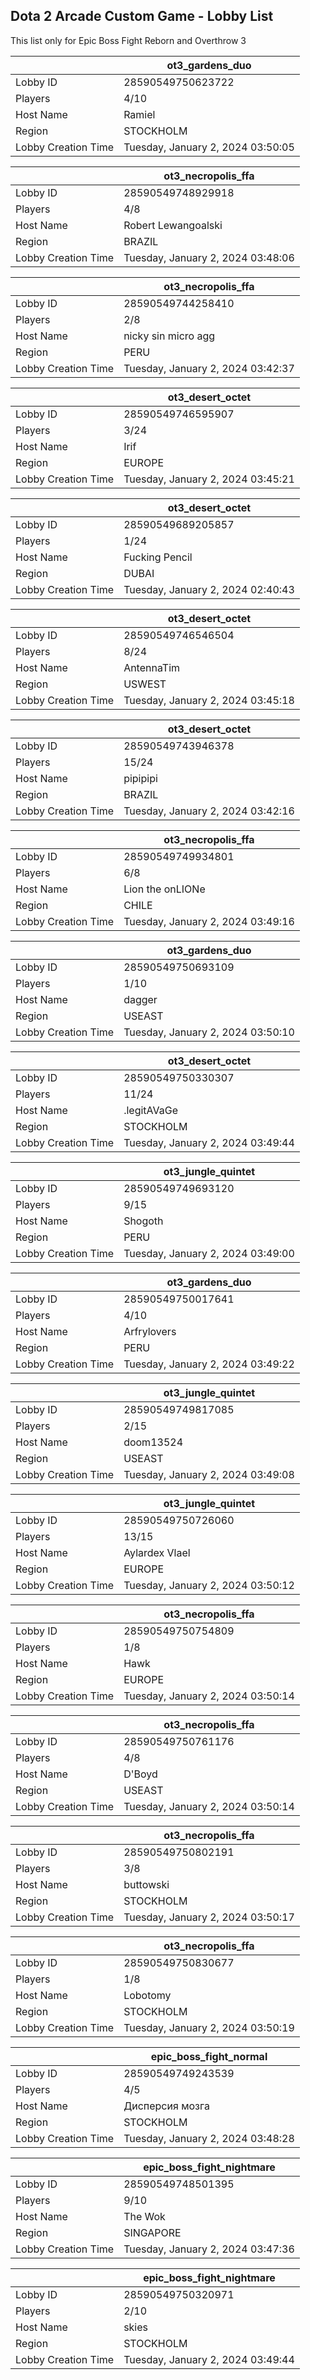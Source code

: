 ## Dota 2 Arcade Custom Game - Lobby List

This list only for Epic Boss Fight Reborn and Overthrow 3

|  | ot3_gardens_duo |
| ------ | ------ |
| Lobby ID | 28590549750623722 |
| Players | 4/10 |
| Host Name | Ramiel |
| Region | STOCKHOLM |
| Lobby Creation Time | Tuesday, January 2, 2024 03:50:05 |


|  | ot3_necropolis_ffa |
| ------ | ------ |
| Lobby ID | 28590549748929918 |
| Players | 4/8 |
| Host Name | Robert Lewangoalski |
| Region | BRAZIL |
| Lobby Creation Time | Tuesday, January 2, 2024 03:48:06 |


|  | ot3_necropolis_ffa |
| ------ | ------ |
| Lobby ID | 28590549744258410 |
| Players | 2/8 |
| Host Name | nicky sin micro agg |
| Region | PERU |
| Lobby Creation Time | Tuesday, January 2, 2024 03:42:37 |


|  | ot3_desert_octet |
| ------ | ------ |
| Lobby ID | 28590549746595907 |
| Players | 3/24 |
| Host Name | Irif |
| Region | EUROPE |
| Lobby Creation Time | Tuesday, January 2, 2024 03:45:21 |


|  | ot3_desert_octet |
| ------ | ------ |
| Lobby ID | 28590549689205857 |
| Players | 1/24 |
| Host Name | Fucking Pencil |
| Region | DUBAI |
| Lobby Creation Time | Tuesday, January 2, 2024 02:40:43 |


|  | ot3_desert_octet |
| ------ | ------ |
| Lobby ID | 28590549746546504 |
| Players | 8/24 |
| Host Name | AntennaTim |
| Region | USWEST |
| Lobby Creation Time | Tuesday, January 2, 2024 03:45:18 |


|  | ot3_desert_octet |
| ------ | ------ |
| Lobby ID | 28590549743946378 |
| Players | 15/24 |
| Host Name | pipipipi |
| Region | BRAZIL |
| Lobby Creation Time | Tuesday, January 2, 2024 03:42:16 |


|  | ot3_necropolis_ffa |
| ------ | ------ |
| Lobby ID | 28590549749934801 |
| Players | 6/8 |
| Host Name | Lion the onLIONe |
| Region | CHILE |
| Lobby Creation Time | Tuesday, January 2, 2024 03:49:16 |


|  | ot3_gardens_duo |
| ------ | ------ |
| Lobby ID | 28590549750693109 |
| Players | 1/10 |
| Host Name | dagger |
| Region | USEAST |
| Lobby Creation Time | Tuesday, January 2, 2024 03:50:10 |


|  | ot3_desert_octet |
| ------ | ------ |
| Lobby ID | 28590549750330307 |
| Players | 11/24 |
| Host Name | .legitAVaGe |
| Region | STOCKHOLM |
| Lobby Creation Time | Tuesday, January 2, 2024 03:49:44 |


|  | ot3_jungle_quintet |
| ------ | ------ |
| Lobby ID | 28590549749693120 |
| Players | 9/15 |
| Host Name | Shogoth |
| Region | PERU |
| Lobby Creation Time | Tuesday, January 2, 2024 03:49:00 |


|  | ot3_gardens_duo |
| ------ | ------ |
| Lobby ID | 28590549750017641 |
| Players | 4/10 |
| Host Name | Arfrylovers |
| Region | PERU |
| Lobby Creation Time | Tuesday, January 2, 2024 03:49:22 |


|  | ot3_jungle_quintet |
| ------ | ------ |
| Lobby ID | 28590549749817085 |
| Players | 2/15 |
| Host Name | doom13524 |
| Region | USEAST |
| Lobby Creation Time | Tuesday, January 2, 2024 03:49:08 |


|  | ot3_jungle_quintet |
| ------ | ------ |
| Lobby ID | 28590549750726060 |
| Players | 13/15 |
| Host Name | Aylardex Vlael |
| Region | EUROPE |
| Lobby Creation Time | Tuesday, January 2, 2024 03:50:12 |


|  | ot3_necropolis_ffa |
| ------ | ------ |
| Lobby ID | 28590549750754809 |
| Players | 1/8 |
| Host Name | Hawk |
| Region | EUROPE |
| Lobby Creation Time | Tuesday, January 2, 2024 03:50:14 |


|  | ot3_necropolis_ffa |
| ------ | ------ |
| Lobby ID | 28590549750761176 |
| Players | 4/8 |
| Host Name | D'Boyd |
| Region | USEAST |
| Lobby Creation Time | Tuesday, January 2, 2024 03:50:14 |


|  | ot3_necropolis_ffa |
| ------ | ------ |
| Lobby ID | 28590549750802191 |
| Players | 3/8 |
| Host Name | buttowski |
| Region | STOCKHOLM |
| Lobby Creation Time | Tuesday, January 2, 2024 03:50:17 |


|  | ot3_necropolis_ffa |
| ------ | ------ |
| Lobby ID | 28590549750830677 |
| Players | 1/8 |
| Host Name | Lobotomy |
| Region | STOCKHOLM |
| Lobby Creation Time | Tuesday, January 2, 2024 03:50:19 |


|  | epic_boss_fight_normal |
| ------ | ------ |
| Lobby ID | 28590549749243539 |
| Players | 4/5 |
| Host Name | Дисперсия мозга |
| Region | STOCKHOLM |
| Lobby Creation Time | Tuesday, January 2, 2024 03:48:28 |


|  | epic_boss_fight_nightmare |
| ------ | ------ |
| Lobby ID | 28590549748501395 |
| Players | 9/10 |
| Host Name | The Wok |
| Region | SINGAPORE |
| Lobby Creation Time | Tuesday, January 2, 2024 03:47:36 |


|  | epic_boss_fight_nightmare |
| ------ | ------ |
| Lobby ID | 28590549750320971 |
| Players | 2/10 |
| Host Name | skies |
| Region | STOCKHOLM |
| Lobby Creation Time | Tuesday, January 2, 2024 03:49:44 |



